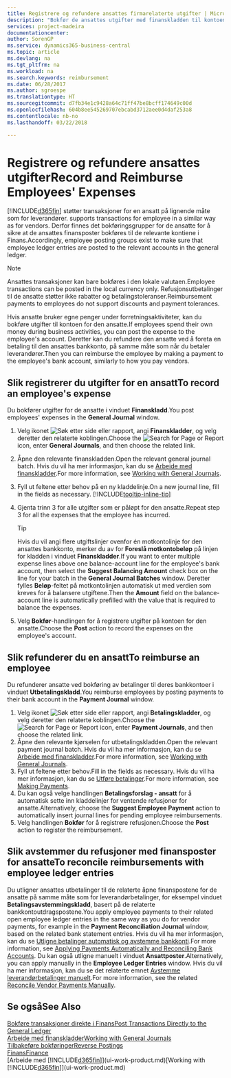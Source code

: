 ```yaml
---
title: Registrere og refundere ansattes firmarelaterte utgifter | Microsoft-dokumentasjon
description: "Bokfør de ansattes utgifter med finanskladden til kontoen for den ansatte, og bokfør senere en betaling til den ansattes bankkonto for å refundere for den firmarelaterte utgiften."
services: project-madeira
documentationcenter: 
author: SorenGP
ms.service: dynamics365-business-central
ms.topic: article
ms.devlang: na
ms.tgt_pltfrm: na
ms.workload: na
ms.search.keywords: reimbursement
ms.date: 06/28/2017
ms.author: sgroespe
ms.translationtype: HT
ms.sourcegitcommit: d7fb34e1c9428a64c71ff47be8bcff174649c00d
ms.openlocfilehash: 604b8ee545269707ebcabd3712aee0d4daf253a8
ms.contentlocale: nb-no
ms.lasthandoff: 03/22/2018

---
```

# <a name="record-and-reimburse-employees-expenses"></a><span data-ttu-id="add06-103">Registrere og refundere ansattes utgifter</span><span class="sxs-lookup"><span data-stu-id="add06-103">Record and Reimburse Employees' Expenses</span></span>
[!INCLUDE[d365fin](includes/d365fin_md.md)]<span data-ttu-id="add06-104"> støtter transaksjoner for en ansatt på lignende måte som for leverandører.</span><span class="sxs-lookup"><span data-stu-id="add06-104"> supports transactions for employee in a similar way as for vendors.</span></span> <span data-ttu-id="add06-105">Derfor finnes det bokføringsgrupper for de ansatte for å sikre at de ansattes finansposter bokføres til de relevante kontiene i Finans.</span><span class="sxs-lookup"><span data-stu-id="add06-105">Accordingly, employee posting groups exist to make sure that employee ledger entries are posted to the relevant accounts in the general ledger.</span></span>

> [!NOTE]  
> <span data-ttu-id="add06-106">Ansattes transaksjoner kan bare bokføres i den lokale valutaen.</span><span class="sxs-lookup"><span data-stu-id="add06-106">Employee transactions can be posted in the local currency only.</span></span> <span data-ttu-id="add06-107">Refusjonsutbetalinger til de ansatte støtter ikke rabatter og betalingstoleranser.</span><span class="sxs-lookup"><span data-stu-id="add06-107">Reimbursement payments to employees do not support discounts and payment tolerances.</span></span>

<span data-ttu-id="add06-108">Hvis ansatte bruker egne penger under forretningsaktiviteter, kan du bokføre utgifter til kontoen for den ansatte.</span><span class="sxs-lookup"><span data-stu-id="add06-108">If employees spend their own money during business activities, you can post the expense to the employee's account.</span></span> <span data-ttu-id="add06-109">Deretter kan du refundere den ansatte ved å foreta en betaling til den ansattes bankkonto, på samme måte som når du betaler leverandører.</span><span class="sxs-lookup"><span data-stu-id="add06-109">Then you can reimburse the employee by making a payment to the employee's bank account, similarly to how you pay vendors.</span></span>

## <a name="to-record-an-employees-expense"></a><span data-ttu-id="add06-110">Slik registrerer du utgifter for en ansatt</span><span class="sxs-lookup"><span data-stu-id="add06-110">To record an employee's expense</span></span>
<span data-ttu-id="add06-111">Du bokfører utgifter for de ansatte i vinduet **Finanskladd**.</span><span class="sxs-lookup"><span data-stu-id="add06-111">You post employees' expenses in the **General Journal** window.</span></span>
1. <span data-ttu-id="add06-112">Velg ikonet ![Søk etter side eller rapport](media/ui-search/search_small.png "Søk etter side eller rapport"), angi **Finanskladder**, og velg deretter den relaterte koblingen.</span><span class="sxs-lookup"><span data-stu-id="add06-112">Choose the ![Search for Page or Report](media/ui-search/search_small.png "Search for Page or Report icon") icon, enter **General Journals**, and then choose the related link.</span></span>
2. <span data-ttu-id="add06-113">Åpne den relevante finanskladden.</span><span class="sxs-lookup"><span data-stu-id="add06-113">Open the relevant general journal batch.</span></span> <span data-ttu-id="add06-114">Hvis du vil ha mer informasjon, kan du se [Arbeide med finanskladder](ui-work-general-journals.md).</span><span class="sxs-lookup"><span data-stu-id="add06-114">For more information, see [Working with General Journals](ui-work-general-journals.md).</span></span>
3. <span data-ttu-id="add06-115">Fyll ut feltene etter behov på en ny kladdelinje.</span><span class="sxs-lookup"><span data-stu-id="add06-115">On a new journal line, fill in the fields as necessary.</span></span> [!INCLUDE[tooltip-inline-tip](includes/tooltip-inline-tip_md.md)]    
4. <span data-ttu-id="add06-116">Gjenta trinn 3 for alle utgifter som er påløpt for den ansatte.</span><span class="sxs-lookup"><span data-stu-id="add06-116">Repeat step 3 for all the expenses that the employee has incurred.</span></span>

    > [!TIP]  
    > <span data-ttu-id="add06-117">Hvis du vil angi flere utgiftslinjer ovenfor én motkontolinje for den ansattes bankkonto, merker du av for **Foreslå motkontobeløp** på linjen for kladden i vinduet **Finanskladder**.</span><span class="sxs-lookup"><span data-stu-id="add06-117">If you want to enter multiple expense lines above one balance-account line for the employee's bank account, then select the **Suggest Balancing Amount** check box on the line for your batch in the **General Journal Batches** window.</span></span> <span data-ttu-id="add06-118">Deretter fylles **Beløp**-feltet på motkontolinjen automatisk ut med verdien som kreves for å balansere utgiftene.</span><span class="sxs-lookup"><span data-stu-id="add06-118">Then the **Amount** field on the balance-account line is automatically prefilled with the value that is required to balance the expenses.</span></span>
5. <span data-ttu-id="add06-119">Velg **Bokfør**-handlingen for å registrere utgifter på kontoen for den ansatte.</span><span class="sxs-lookup"><span data-stu-id="add06-119">Choose the **Post** action to record the expenses on the employee's account.</span></span>

## <a name="to-reimburse-an-employee"></a><span data-ttu-id="add06-120">Slik refunderer du en ansatt</span><span class="sxs-lookup"><span data-stu-id="add06-120">To reimburse an employee</span></span>
<span data-ttu-id="add06-121">Du refunderer ansatte ved bokføring av betalinger til deres bankkontoer i vinduet **Utbetalingskladd**.</span><span class="sxs-lookup"><span data-stu-id="add06-121">You reimburse employees by posting payments to their bank account in the **Payment Journal** window.</span></span>
1. <span data-ttu-id="add06-122">Velg ikonet ![Søk etter side eller rapport](media/ui-search/search_small.png "Søk etter side eller rapport"), angi **Betalingskladder**, og velg deretter den relaterte koblingen.</span><span class="sxs-lookup"><span data-stu-id="add06-122">Choose the ![Search for Page or Report](media/ui-search/search_small.png "Search for Page or Report icon") icon, enter **Payment Journals**, and then choose the related link.</span></span>
2. <span data-ttu-id="add06-123">Åpne den relevante kjørselen for utbetalingskladden.</span><span class="sxs-lookup"><span data-stu-id="add06-123">Open the relevant payment journal batch.</span></span> <span data-ttu-id="add06-124">Hvis du vil ha mer informasjon, kan du se [Arbeide med finanskladder](ui-work-general-journals.md).</span><span class="sxs-lookup"><span data-stu-id="add06-124">For more information, see [Working with General Journals](ui-work-general-journals.md).</span></span>
3. <span data-ttu-id="add06-125">Fyll ut feltene etter behov.</span><span class="sxs-lookup"><span data-stu-id="add06-125">Fill in the fields as necessary.</span></span> <span data-ttu-id="add06-126">Hvis du vil ha mer informasjon, kan du se [Utføre betalinger](payables-make-payments.md).</span><span class="sxs-lookup"><span data-stu-id="add06-126">For more information, see [Making Payments](payables-make-payments.md).</span></span>
4. <span data-ttu-id="add06-127">Du kan også velge handlingen **Betalingsforslag - ansatt** for å automatisk sette inn kladdelinjer for ventende refusjoner for ansatte.</span><span class="sxs-lookup"><span data-stu-id="add06-127">Alternatively, choose the **Suggest Employee Payment** action to automatically insert journal lines for pending employee reimbursements.</span></span>
5. <span data-ttu-id="add06-128">Velg handlingen **Bokfør** for å registrere refusjonen.</span><span class="sxs-lookup"><span data-stu-id="add06-128">Choose the **Post** action to register the reimbursement.</span></span>  

## <a name="to-reconcile-reimbursements-with-employee-ledger-entries"></a><span data-ttu-id="add06-129">Slik avstemmer du refusjoner med finansposter for ansatte</span><span class="sxs-lookup"><span data-stu-id="add06-129">To reconcile reimbursements with employee ledger entries</span></span>
<span data-ttu-id="add06-130">Du utligner ansattes utbetalinger til de relaterte åpne finanspostene for de ansatte på samme måte som for leverandørbetalinger, for eksempel vinduet **Betalingsavstemmingskladd**, basert på de relaterte bankkontoutdragspostene.</span><span class="sxs-lookup"><span data-stu-id="add06-130">You apply employee payments to their related open employee ledger entries in the same way as you do for vendor payments, for example in the **Payment Reconciliation Journal** window, based on the related bank statement entries.</span></span> <span data-ttu-id="add06-131">Hvis du vil ha mer informasjon, kan du se [Utligne betalinger automatisk og avstemme bankkonti](receivables-apply-payments-auto-reconcile-bank-accounts.md).</span><span class="sxs-lookup"><span data-stu-id="add06-131">For more information, see [Applying Payments Automatically and Reconciling Bank Accounts](receivables-apply-payments-auto-reconcile-bank-accounts.md).</span></span> <span data-ttu-id="add06-132">Du kan også utligne manuelt i vinduet **Ansattposter**.</span><span class="sxs-lookup"><span data-stu-id="add06-132">Alternatively, you can apply manually in the **Employee Ledger Entries** window.</span></span> <span data-ttu-id="add06-133">Hvis du vil ha mer informasjon, kan du se det relaterte emnet [Avstemme leverandørbetalinger manuelt](payables-how-apply-purchase-transactions-manually.md).</span><span class="sxs-lookup"><span data-stu-id="add06-133">For more information, see the related [Reconcile Vendor Payments Manually](payables-how-apply-purchase-transactions-manually.md).</span></span>  

## <a name="see-also"></a><span data-ttu-id="add06-134">Se også</span><span class="sxs-lookup"><span data-stu-id="add06-134">See Also</span></span>
[<span data-ttu-id="add06-135">Bokføre transaksjoner direkte i Finans</span><span class="sxs-lookup"><span data-stu-id="add06-135">Post Transactions Directly to the General Ledger</span></span>](finance-how-post-transactions-directly.md)  
[<span data-ttu-id="add06-136">Arbeide med finanskladder</span><span class="sxs-lookup"><span data-stu-id="add06-136">Working with General Journals</span></span>](ui-work-general-journals.md)  
[<span data-ttu-id="add06-137">Tilbakeføre bokføringer</span><span class="sxs-lookup"><span data-stu-id="add06-137">Reverse Postings</span></span>](finance-how-reverse-journal-posting.md)  
[<span data-ttu-id="add06-138">Finans</span><span class="sxs-lookup"><span data-stu-id="add06-138">Finance</span></span>](finance.md)  
<span data-ttu-id="add06-139">[Arbeide med [!INCLUDE[d365fin](includes/d365fin_md.md)]](ui-work-product.md)</span><span class="sxs-lookup"><span data-stu-id="add06-139">[Working with [!INCLUDE[d365fin](includes/d365fin_md.md)]](ui-work-product.md)</span></span>  

